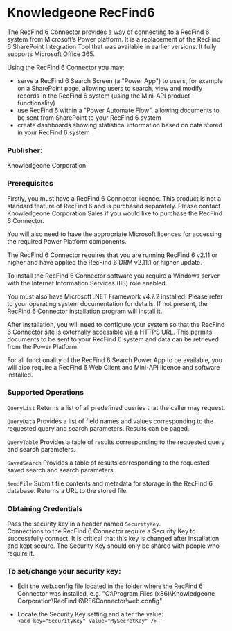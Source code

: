 # Knowledgeone RecFind6 

The RecFind 6 Connector provides a way of connecting to a RecFind 6 system from Microsoft’s Power platform.
It is a replacement of the RecFind 6 SharePoint Integration Tool that was available in earlier versions.
It fully supports Microsoft Office 365.

Using the RecFind 6 Connector you may:
* serve a RecFind 6 Search Screen (a "Power App") to users, for example on a SharePoint page, allowing users to search, view and modify records in the RecFind 6 system (using the Mini-API product functionality)
* use RecFind 6 within a "Power Automate Flow", allowing documents to be sent from SharePoint to your RecFind 6 system
* create dashboards showing statistical information based on data stored in your RecFind 6 system

### Publisher: 
Knowledgeone Corporation
 
### Prerequisites

Firstly, you must have a RecFind 6 Connector licence. This product is not a standard feature of RecFind 6 and is purchased separately. Please contact Knowledgeone Corporation Sales if you would like to purchase the RecFind 6 Connector.

You will also need to have the appropriate Microsoft licences for accessing the required Power Platform components.

The RecFind 6 Connector requires that you are running RecFind 6 v2.11 or higher and have applied the RecFind 6 DRM v2.11.1 or higher update.

To install the RecFind 6 Connector software you require a Windows server with the Internet Information Services (IIS) role enabled. 

You must also have Microsoft .NET Framework v4.7.2 installed. Please refer to your operating system documentation for details. If not present, the RecFind 6 Connector installation program will install it.

After installation, you will need to configure your system so that the RecFind 6 Connector site is externally accessible via a HTTPS URL. This permits documents to be sent to your RecFind 6 system and data can be retrieved from the Power Platform.

For all functionality of the RecFind 6 Search Power App to be available, you will also require a RecFind 6 Web Client and Mini-API licence and software installed.


### Supported Operations

`QueryList` Returns a list of all predefined queries that the caller may request.

`QueryData` Provides a list of field names and values corresponding to the requested query and search parameters.  Results can be paged.

`QueryTable` Provides a table of results corresponding to the requested query and search parameters.

`SavedSearch` Provides a table of results corresponding to the requested saved search and search parameters.

`SendFile` Submit file contents and metadata for storage in the RecFind 6 database. Returns a URL to the stored file.

### Obtaining Credentials
Pass the security key in a header named `SecurityKey`.   
Connections to the RecFind 6 Connector require a Security Key to successfully connect. It is critical that this key is changed after installation and kept secure. The Security Key should only be shared with people who require it.

### To set/change your security key:
* Edit the web.config file located in the folder where the RecFind 6 Connector was installed, e.g. "C:\Program Files (x86)\Knowledgeone Corporation\RecFind 6\RF6Connector\web.config"

* Locate the Security Key setting and alter the value:  
`<add key="SecurityKey" value="MySecretKey" />` 
